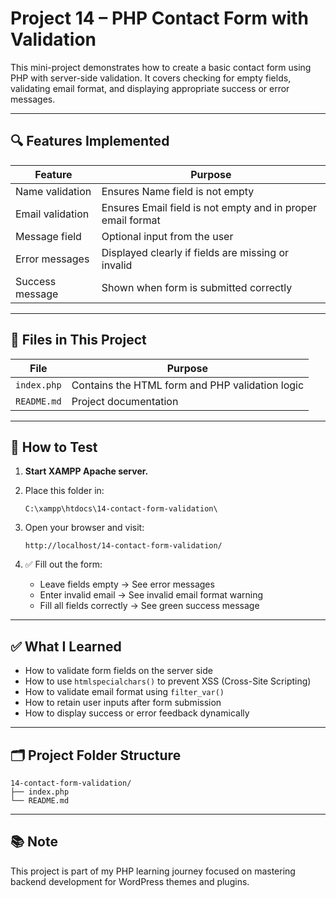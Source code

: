 # Project 14 – PHP Contact Form with Validation

This mini-project demonstrates how to create a basic contact form using PHP with server-side validation. It covers checking for empty fields, validating email format, and displaying appropriate success or error messages.

---

## 🔍 Features Implemented

| Feature | Purpose |
|---------|---------|
| Name validation | Ensures Name field is not empty |
| Email validation | Ensures Email field is not empty and in proper email format |
| Message field | Optional input from the user |
| Error messages | Displayed clearly if fields are missing or invalid |
| Success message | Shown when form is submitted correctly |

---

## 📁 Files in This Project

| File | Purpose |
|------|---------|
| `index.php` | Contains the HTML form and PHP validation logic |
| `README.md` | Project documentation |

---

## 🧪 How to Test

1. **Start XAMPP Apache server.**
2. Place this folder in:
   ```
   C:\xampp\htdocs\14-contact-form-validation\
   ```
3. Open your browser and visit:
   ```
   http://localhost/14-contact-form-validation/
   ```

4. ✅ Fill out the form:
   - Leave fields empty → See error messages
   - Enter invalid email → See invalid email format warning
   - Fill all fields correctly → See green success message

---

## ✅ What I Learned

- How to validate form fields on the server side
- How to use `htmlspecialchars()` to prevent XSS (Cross-Site Scripting)
- How to validate email format using `filter_var()`
- How to retain user inputs after form submission
- How to display success or error feedback dynamically

---

## 🗂 Project Folder Structure

```
14-contact-form-validation/
├── index.php
└── README.md
```

---

## 📚 Note

This project is part of my PHP learning journey focused on mastering backend development for WordPress themes and plugins.
